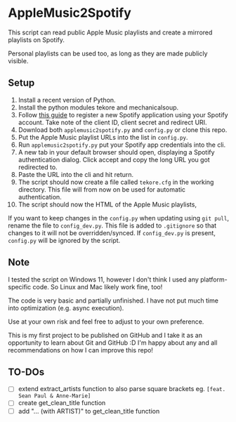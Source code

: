 # AppleMusic2Spotify

This script can read public Apple Music playlists and create a mirrored playlists on Spotify.

Personal playlists can be used too, as long as they are made publicly visible.

## Setup

1. Install a recent version of Python.
2. Install the python modules tekore and mechanicalsoup.
3. Follow [this guide](https://developer.spotify.com/documentation/web-api/concepts/apps) to register a new Spotify
   application using your Spotify account. Take note of the client ID, client secret and redirect URI.
4. Download both `applemusic2spotify.py` and `config.py` or clone this repo.
5. Put the Apple Music playlist URLs into the list in `config.py`.
6. Run `applemusic2spotify.py` put your Spotify app credentials into the cli.
7. A new tab in your default browser should open, displaying a Spotify authentication dialog. Click accept and copy the
   long URL you got redirected to.
8. Paste the URL into the cli and hit return.
9. The script should now create a file called `tekore.cfg` in the working directory. This file will from now on be used
   for automatic authentication.
10. The script should now the HTML of the Apple Music playlists,

If you want to keep changes in the `config.py` when updating using `git pull`, rename the file to `config_dev.py`. This
file is added to `.gitignore` so that changes to it will not be overridden/synced.
If `config_dev.py` is present, `config.py` will be ignored by the script.

## Note

I tested the script on Windows 11, however I don't think I used any platform-specific code. So Linux and Mac likely work
fine, too!

The code is very basic and partially unfinished. I have not put much time into optimization (e.g. async execution).

Use at your own risk and feel free to adjust to your own preference.

This is my first project to be published on GitHub and I take it as an opportunity to learn about Git and GitHub :D
I'm happy about any and all recommendations on how I can improve this repo!

## TO-DOs

- [ ] extend extract_artists function to also parse square brackets eg. `[feat. Sean Paul & Anne-Marie]`
- [ ] create get_clean_title function
- [ ] add "... (with ARTIST)" to get_clean_title function